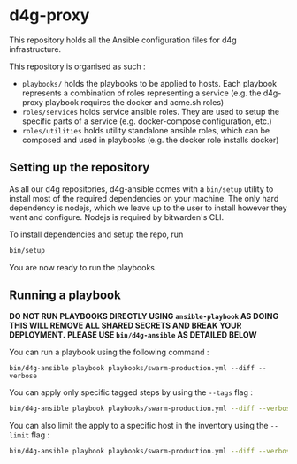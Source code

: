# d4g-proxy

This repository holds all the Ansible configuration files for d4g infrastructure.

This repository is organised as such :
 - `playbooks/` holds the playbooks to be applied to hosts. Each playbook represents a combination of roles representing a service (e.g. the d4g-proxy playbook requires the docker and acme.sh roles)
 - `roles/services` holds service ansible roles. They are used to setup the specific parts of a service (e.g. docker-compose configuration, etc.)
 - `roles/utilities` holds utility standalone ansible roles, which can be composed and used in playbooks (e.g. the docker role installs docker)

## Setting up the repository

As all our d4g repositories, d4g-ansible comes with a `bin/setup` utility to install most of the required dependencies on your machine.
The only hard dependency is nodejs, which we leave up to the user to install however they want and configure. Nodejs is required by bitwarden's CLI.

To install dependencies and setup the repo, run
```bash
bin/setup
```

You are now ready to run the playbooks.

## Running a playbook

**DO NOT RUN PLAYBOOKS DIRECTLY USING `ansible-playbook` AS DOING THIS WILL REMOVE ALL SHARED SECRETS AND BREAK YOUR DEPLOYMENT.**
**PLEASE USE `bin/d4g-ansible` AS DETAILED BELOW**

You can run a playbook using the following command :
```
bin/d4g-ansible playbook playbooks/swarm-production.yml --diff --verbose
```

You can apply only specific tagged steps by using the `--tags` flag :
```bash
bin/d4g-ansible playbook playbooks/swarm-production.yml --diff --verbose --tags=acme
```
You can also limit the apply to a specific host in the inventory using the `--limit` flag :
```bash
bin/d4g-ansible playbook playbooks/swarm-production.yml --diff --verbose --limit=metal-1.dataforgood.fr
```
